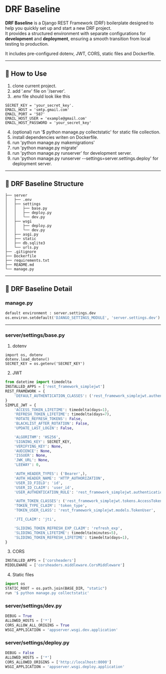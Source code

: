 # DRF Baseline

**DRF Baseline** is a Django REST Framework (DRF) boilerplate designed to help you quickly set up and start a new DRF project.  
It provides a structured environment with separate configurations for **development** and **deployment**, ensuring a smooth transition from local testing to production.

It includes pre-configured dotenv, JWT, CORS, static files and Dockerfile.

---


## 📌 How to Use

1. clone current project.
2. add '.env' file on '/server'.
3. .env file should look like this
```env
SECRET_KEY = 'your_secret_key'.
EMAIL_HOST = 'smtp.gmail.com'
EMAIL_PORT = '587'
EMAIL_HOST_USER = 'example@gmail.com'
EMAIL_HOST_PASSWORD = 'your_secret_key'
```
4. (optional) run '$ python manage.py collectstatic' for static file collection.
5. install dependencies writen on Dockerfile.
6. run 'python manage.py makemigrations'
7. run 'python manage.py migrate'
8. run 'python manage.py runserver' for development server.
9. run 'python manage.py runserver --settings=server.settings.deploy' for deployment server.

---


## 📌 DRF Baseline Structure

```text
├── server
│   ├── .env
│   ├── settings
│   │   ├── base.py
│   │   ├── deploy.py
│   │   └── dev.py
│   ├── wsgi
│   │   ├── deploy.py
│   │   └── dev.py
│   ├── asgi.py
│   ├── static
│   ├── db.sqlite3
│   └── urls.py
├── .gitignore
├── Dockerfile
├── requirements.txt
├── README.md
└── manage.py
```

---


## 📌 DRF Baseline Detail

### manage.py
```python
default environment : server.settings.dev
os.environ.setdefault('DJANGO_SETTINGS_MODULE', 'server.settings.dev')
```

---


### server/settings/base.py

1. dotenv
```env
import os, dotenv
dotenv.load_dotenv()
SECRET_KEY = os.getenv('SECRET_KEY')
```

2. JWT
```python
from datetime import timedelta
INSTALLED_APPS = ['rest_framework_simplejwt']
REST_FRAMEWORK = {
    'DEFAULT_AUTHENTICATION_CLASSES': ('rest_framework_simplejwt.authentication.JWTAuthentication')     # JWT
}
SIMPLE_JWT = {
    'ACCESS_TOKEN_LIFETIME': timedelta(days=1),
    'REFRESH_TOKEN_LIFETIME': timedelta(days=7),
    'ROTATE_REFRESH_TOKENS': False,
    'BLACKLIST_AFTER_ROTATION': False,
    'UPDATE_LAST_LOGIN': False,

    'ALGORITHM': 'HS256',
    'SIGNING_KEY': SECRET_KEY,
    'VERIFYING_KEY': None,
    'AUDIENCE': None,
    'ISSUER': None,
    'JWK_URL': None,
    'LEEWAY': 0,

    'AUTH_HEADER_TYPES': ('Bearer',),
    'AUTH_HEADER_NAME': 'HTTP_AUTHORIZATION',
    'USER_ID_FIELD': 'id',
    'USER_ID_CLAIM': 'user_id',
    'USER_AUTHENTICATION_RULE': 'rest_framework_simplejwt.authentication.default_user_authentication_rule',

    'AUTH_TOKEN_CLASSES': ('rest_framework_simplejwt.tokens.AccessToken',),
    'TOKEN_TYPE_CLAIM': 'token_type',
    'TOKEN_USER_CLASS': 'rest_framework_simplejwt.models.TokenUser',

    'JTI_CLAIM': 'jti',

    'SLIDING_TOKEN_REFRESH_EXP_CLAIM': 'refresh_exp',
    'SLIDING_TOKEN_LIFETIME': timedelta(minutes=5),
    'SLIDING_TOKEN_REFRESH_LIFETIME': timedelta(days=1),
}
```

3. CORS
```python
INSTALLED_APPS = ['corsheaders']
MIDDLEWARE = ['corsheaders.middleware.CorsMiddleware']
```

4. Static files
```python
import os
STATIC_ROOT = os.path.join(BASE_DIR, "static")
run '$ python manage.py collectstatic'
```


### server/settings/dev.py

```python
DEBUG = True
ALLOWED_HOSTS = ['*']
CORS_ALLOW_ALL_ORIGINS = True
WSGI_APPLICATION = 'appserver.wsgi.dev.application'
```


### server/settings/deploy.py

```python
DEBUG = False
ALLOWED_HOSTS = ['*']
CORS_ALLOWED_ORIGINS = ['http://localhost:8000']
WSGI_APPLICATION = 'appserver.wsgi.deploy.application'
```